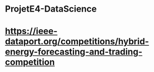 # ProjetE4-DataScience

# https://ieee-dataport.org/competitions/hybrid-energy-forecasting-and-trading-competition
